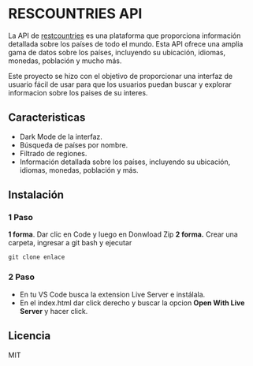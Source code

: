 # RESCOUNTRIES API
La API de [restcountries](https://restcountries.com) es una plataforma que proporciona información detallada sobre los países de todo el mundo. Esta API ofrece una amplia gama de datos sobre los países, incluyendo su ubicación, idiomas, monedas, población y mucho más.

Este proyecto se hizo con el objetivo de proporcionar una interfaz de usuario fácil de usar para que los usuarios puedan buscar y explorar informacion sobre los paises de su interes.

## Caracteristicas
- Dark Mode de la interfaz.
- Búsqueda de países por nombre.
- Filtrado de regiones.
- Información detallada sobre los países, incluyendo su ubicación, idiomas, monedas, población y más.

## Instalación
### 1 Paso
**1 forma**. Dar clic en Code y luego en Donwload Zip
**2 forma.** Crear una carpeta, ingresar a git bash y ejecutar

    git clone enlace
### 2 Paso
- En tu VS Code busca la extension Live Server e instálala.
- En el index.html dar click derecho y buscar la opcion **Open With Live Server** y hacer click.



## Licencia
MIT
